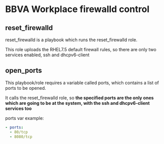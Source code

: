 # BBVA Workplace firewalld control

## reset_firewalld

reset_firewalld is a playbook which runs the reset_firewalld role.

This role uploads the RHEL7.5 default firewall rules, so there are only two services enabled, ssh and dhcpv6-client

## open_ports

This playbook/role requires a variable called ports, which contains a list of ports to be opened.

It calls the reset_firewalld role, so **the specified ports are the only ones which are going to be at the system, with the ssh and dhcpv6-client services too**

ports var example:

```yaml
- ports:
  - 80/tcp
  - 8080/tcp
```
